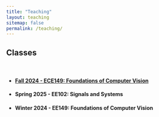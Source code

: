 ```yaml
---
title: "Teaching"
layout: teaching
sitemap: false
permalink: /teaching/
---
```


## Classes

<br>

* #### [Fall 2024 - ECE149: Foundations of Computer Vision](/EE149/)

* ####  Spring 2025 - EE102: Signals and Systems

* ####  Winter 2024 - EE149: Foundations of Computer Vision

